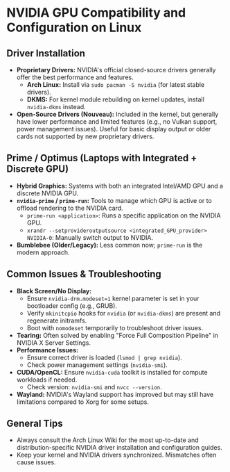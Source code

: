 # NVIDIA GPU Compatibility and Configuration on Linux

## Driver Installation
* **Proprietary Drivers:** NVIDIA's official closed-source drivers generally offer the best performance and features.
    * **Arch Linux:** Install via `sudo pacman -S nvidia` (for latest stable drivers).
    * **DKMS:** For kernel module rebuilding on kernel updates, install `nvidia-dkms` instead.
* **Open-Source Drivers (Nouveau):** Included in the kernel, but generally have lower performance and limited features (e.g., no Vulkan support, power management issues). Useful for basic display output or older cards not supported by new proprietary drivers.

## Prime / Optimus (Laptops with Integrated + Discrete GPU)
* **Hybrid Graphics:** Systems with both an integrated Intel/AMD GPU and a discrete NVIDIA GPU.
* **`nvidia-prime` / `prime-run`:** Tools to manage which GPU is active or to offload rendering to the NVIDIA card.
    * `prime-run <application>`: Runs a specific application on the NVIDIA GPU.
    * `xrandr --setprovideroutputsource <integrated_GPU_provider> NVIDIA-0`: Manually switch output to NVIDIA.
* **Bumblebee (Older/Legacy):** Less common now; `prime-run` is the modern approach.

## Common Issues & Troubleshooting
* **Black Screen/No Display:**
    * Ensure `nvidia-drm.modeset=1` kernel parameter is set in your bootloader config (e.g., GRUB).
    * Verify `mkinitcpio` hooks for `nvidia` (or `nvidia-dkms`) are present and regenerate initramfs.
    * Boot with `nomodeset` temporarily to troubleshoot driver issues.
* **Tearing:** Often solved by enabling "Force Full Composition Pipeline" in NVIDIA X Server Settings.
* **Performance Issues:**
    * Ensure correct driver is loaded (`lsmod | grep nvidia`).
    * Check power management settings (`nvidia-smi`).
* **CUDA/OpenCL:** Ensure `nvidia-cuda` toolkit is installed for compute workloads if needed.
    * Check version: `nvidia-smi` and `nvcc --version`.
* **Wayland:** NVIDIA's Wayland support has improved but may still have limitations compared to Xorg for some setups.

## General Tips
* Always consult the Arch Linux Wiki for the most up-to-date and distribution-specific NVIDIA driver installation and configuration guides.
* Keep your kernel and NVIDIA drivers synchronized. Mismatches often cause issues.

